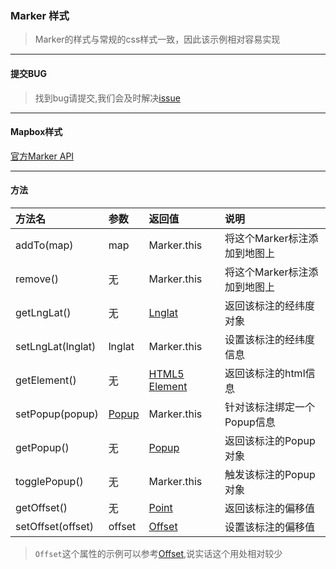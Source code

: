 ### Marker 样式
> Marker的样式与常规的css样式一致，因此该示例相对容易实现

---
#### 提交BUG
> 找到bug请提交,我们会及时解决[issue](https://github.com/ParnDeedlit/WebClient-Mapbox/issues)

---
#### Mapbox样式

[官方Marker API](https://www.mapbox.com/mapbox-gl-js/api#marker)

---
#### 方法

|方法名|参数|返回值|说明|
|:---|:---|:---|:---|
|addTo(map)|map|Marker.this|将这个Marker标注添加到地图上|
|remove()|无|Marker.this |将这个Marker标注添加到地图上|
|getLngLat()|无|[Lnglat](https://www.mapbox.com/mapbox-gl-js/api/#lnglat)|返回该标注的经纬度对象|
|setLngLat(lnglat)|lnglat|Marker.this|设置该标注的经纬度信息|
|getElement()|无|[HTML5 Element](https://developer.mozilla.org/zh-CN/docs/Web/HTML/Element)|返回该标注的html信息|
|setPopup(popup)|[Popup](https://www.mapbox.com/mapbox-gl-js/api#popup)|Marker.this|针对该标注绑定一个Popup信息|
|getPopup()|无|[Popup](https://www.mapbox.com/mapbox-gl-js/api#popup)|返回该标注的Popup对象|
|togglePopup()|无|Marker.this|触发该标注的Popup对象|
|getOffset()|无|[Point](https://www.mapbox.com/mapbox-gl-js/api#point)|返回该标注的偏移值|
|setOffset(offset)|offset|[Offset](https://www.mapbox.com/mapbox-gl-js/api/#pointlike)|设置该标注的偏移值|

> `Offset`这个属性的示例可以参考[Offset](https://www.mapbox.com/mapbox-gl-js/example/custom-marker-icons/),说实话这个用处相对较少
